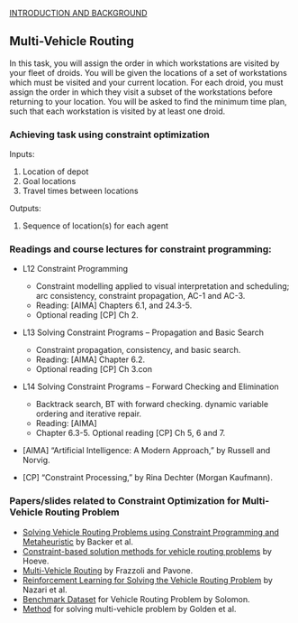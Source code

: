 [INTRODUCTION AND BACKGROUND](https://docs.google.com/document/d/1erjKy4EParSTpvh_4yV5FFI5dJq7n7SsHHq6Mrpjaww/edit)

## Multi-Vehicle Routing

In this task, you will assign the order in which workstations are visited by your fleet of droids. You will
be given the locations of a set of workstations which must be visited and your current location. For each
droid, you must assign the order in which they visit a subset of the workstations before returning to your
location. You will be asked to find the minimum time plan, such that each workstation is visited by at
least one droid.

### Achieving task using constraint optimization
Inputs:
1) Location of depot
2) Goal locations
3) Travel times between locations

Outputs:
1) Sequence of location(s) for each agent
 
### Readings and course lectures for constraint programming:
* L12 Constraint Programming
    * Constraint modelling applied to visual interpretation and scheduling; arc consistency, constraint propagation, AC-1 and AC-3. 
    * Reading: [AIMA] Chapters 6.1, and 24.3-5. 
    * Optional reading [CP] Ch 2.
 
* L13 Solving Constraint Programs – Propagation and Basic Search
    * Constraint propagation, consistency, and basic search. 
    * Reading: [AIMA] Chapter 6.2. 
    * Optional reading [CP] Ch 3.con
 
* L14 Solving Constraint Programs – Forward Checking and Elimination
    * Backtrack search, BT with forward checking. dynamic variable ordering and iterative repair. 
    * Reading: [AIMA]
    * Chapter 6.3-5. Optional reading [CP] Ch 5, 6 and 7.


* [AIMA] “Artificial Intelligence: A Modern Approach,” by Russell and Norvig.
* [CP] “Constraint Processing,” by Rina Dechter (Morgan Kaufmann).

### Papers/slides related to Constraint Optimization for Multi-Vehicle Routing Problem
* [Solving Vehicle Routing Problems using Constraint Programming and Metaheuristic](http://citeseerx.ist.psu.edu/viewdoc/download?doi=10.1.1.107.8686&rep=rep1&type=pdf) by Backer et al.
* [Constraint-based solution methods for vehicle routing problems](http://egon.cheme.cmu.edu/ewo/docs/EWO_seminar_van_Hoeve.pdf) by Hoeve.
* [Multi-Vehicle Routing](http://web.stanford.edu/~pavone/papers/Frazzoli.Pavone.ESC13.pdf) by Frazzoli and Pavone.
* [Reinforcement Learning for Solving the
Vehicle Routing Problem](https://papers.nips.cc/paper/8190-reinforcement-learning-for-solving-the-vehicle-routing-problem.pdf) by Nazari et al.
* [Benchmark Dataset](http://web.cba.neu.edu/~msolomon/problems.htm) for Vehicle Routing Problem by Solomon.
* [Method](http://mistic.heig-vd.ch/taillard/articles.dir/GoldenLT1997.pdf) for solving multi-vehicle problem by Golden et al.



